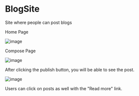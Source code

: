 # BlogSite
Site where people can post blogs

Home Page

![image](https://github.com/nithishkrishna21/BlogSite/assets/105929790/d6f3f340-0751-44f4-aae9-cfc8213f9b3b)


Compose Page

![image](https://github.com/nithishkrishna21/BlogSite/assets/105929790/1310580d-d839-41d0-a6fe-d243b5323ba9)


After clicking the publish button, you will be able to see the post.

![image](https://github.com/nithishkrishna21/BlogSite/assets/105929790/f12ef332-51d1-4827-aa7b-e690e73916c4)


Users can click on posts as well with the "Read more" link.



